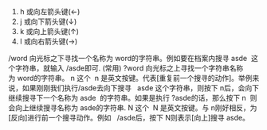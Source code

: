 1. h 或向左箭头键(←)
1. j 或向下箭头键(↓)
1. k 或向上箭头键(↑)
1. l 或向右箭头键(→)


/word  向光标之下寻找一个名称为 word的字符串。例如要在档案内搜寻 asde  这个字符串，就输入 /asde即可. (常用)
?word  向光标之上寻找一个字符串名称为 word的字符串。
n 这个  n 是英文按键。代表[重复前一个搜寻的动作]。举例来说，如果刚刚我们执行/asde去向下搜寻   asde 这个字符串，则按下 n后，会向下继续搜寻下一个名称为 asde  的字符串。如果是执行 ?asde的话，那么按下 n  则会向上继续搜寻名称为 asde的字符串.
N 这个  N 是英文按键。与 n刚好相反，为[反向]进行前一个搜寻动作。例如   /asde后，按下 N则表示[向上]搜寻 asde。

